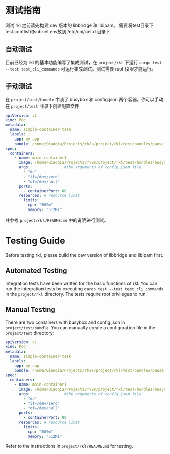 # 测试指南

测试 rkl 之前请先构建 dev 版本的 libbridge 和 libipam。
需要将test目录下test.conflist和subnet.env放到 /etc/cni/net.d 目录下
## 自动测试

目前已经为 rkl 的基本功能编写了集成测试，在 `project/rkl` 下运行 `cargo test --test test_cli_commands` 可运行集成测试。测试需要 root 权限才能运行。

## 手动测试

在 `project/test/bundle` 中装了 busybox 和 config.json 两个容器。你可以手动在 `project/test` 目录下创建配置文件

```yaml
apiVersion: v1
kind: Pod
metadata:
  name: simple-container-task  
  labels:
    app: my-app 
    bundle: /home/Qiaoqia/Projects/rk8s/project/rkl/test/bundles/pause   # bundle path of pause container
spec:
  containers:
    - name: main-container1    
      image: /home/Qiaoqia/Projects/rk8s/project/rkl/test/bundles/busybox   # bundle path
      args:               #the arguments of config.json file             
        - "dd"                   
        - "if=/dev/zero"  
        - "of=/dev/null"          
      ports:
        - containerPort: 80
      resources: # resource limit
        limits:
          cpu: "500m"
          memory: "512Mi"


```

并参考 `project/rkl/README.md` 中的说明进行测试。

# Testing Guide

Before testing rkl, please build the dev version of libbridge and libipam first.

## Automated Testing

Integration tests have been written for the basic functions of rkl. You can run the integration tests by executing `cargo test --test test_cli_commands` in the `project/rkl` directory. The tests require root privileges to run.

## Manual Testing

There are two containers with busybox and config.json in `project/test/bundle`. You can manually create a configuration file in the `project/test` directory:

```yaml
apiVersion: v1
kind: Pod
metadata:
  name: simple-container-task  
  labels:
    app: my-app 
    bundle: /home/Qiaoqia/Projects/rk8s/project/rkl/test/bundles/pause   # bundle path of pause container
spec:
  containers:
    - name: main-container1    
      image: /home/Qiaoqia/Projects/rk8s/project/rkl/test/bundles/busybox   # bundle path
      args:               #the arguments of config.json file             
        - "dd"                   
        - "if=/dev/zero"  
        - "of=/dev/null"          
      ports:
        - containerPort: 80
      resources: # resource limit
        limits:
          cpu: "500m"
          memory: "512Mi"
```

Refer to the instructions in `project/rkl/README.md` for testing.